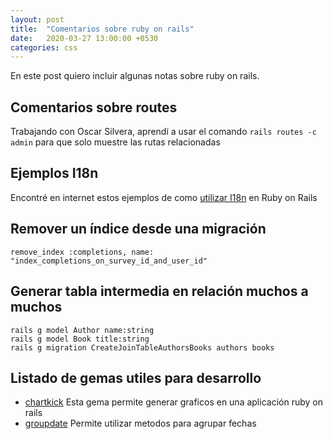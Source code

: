 ```yaml
---
layout: post
title:  "Comentarios sobre ruby on rails"
date:   2020-03-27 13:00:00 +0530
categories: css
---
```


En este post quiero incluir algunas notas sobre ruby on rails.

## Comentarios sobre routes

Trabajando con Oscar Silvera, aprendí a usar el comando ```rails routes -c admin``` para que solo muestre las rutas relacionadas

## Ejemplos I18n

Encontré en internet estos ejemplos de como [utilizar I18n][i18n] en Ruby on Rails 

## Remover un índice desde una migración

```
remove_index :completions, name: "index_completions_on_survey_id_and_user_id"
```

## Generar tabla intermedia en relación muchos a muchos

```
rails g model Author name:string
rails g model Book title:string
rails g migration CreateJoinTableAuthorsBooks authors books
```

## Listado de gemas utiles para desarrollo

* [chartkick][chartkick] Esta gema permite generar graficos en una aplicación ruby on rails
* [groupdate][groupdate] Permite utilizar metodos para agrupar fechas

[i18n]: https://kapeli.com/cheat_sheets/Rails_i18n.docset/Contents/Resources/Documents/index
[chartkick]: https://chartkick.com/
[groupdate]: https://github.com/ankane/groupdate
